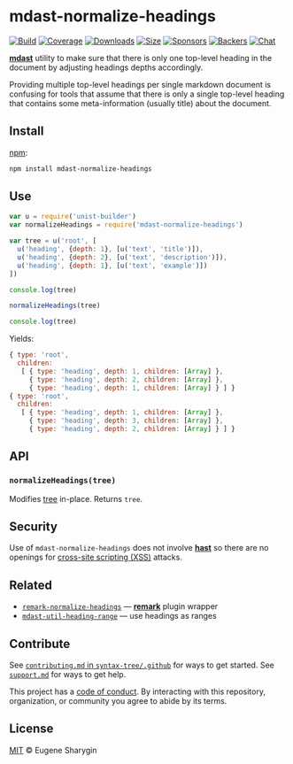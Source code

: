 # mdast-normalize-headings

[![Build][build-badge]][build]
[![Coverage][coverage-badge]][coverage]
[![Downloads][downloads-badge]][downloads]
[![Size][size-badge]][size]
[![Sponsors][sponsors-badge]][collective]
[![Backers][backers-badge]][collective]
[![Chat][chat-badge]][chat]

[**mdast**][mdast] utility to make sure that there is only one top-level heading
in the document by adjusting headings depths accordingly.

Providing multiple top-level headings per single markdown document is confusing
for tools that assume that there is only a single top-level heading that
contains some meta-information (usually title) about the document.

## Install

[npm][]:

```sh
npm install mdast-normalize-headings
```

## Use

```js
var u = require('unist-builder')
var normalizeHeadings = require('mdast-normalize-headings')

var tree = u('root', [
  u('heading', {depth: 1}, [u('text', 'title')]),
  u('heading', {depth: 2}, [u('text', 'description')]),
  u('heading', {depth: 1}, [u('text', 'example')])
])

console.log(tree)

normalizeHeadings(tree)

console.log(tree)
```

Yields:

```js
{ type: 'root',
  children:
   [ { type: 'heading', depth: 1, children: [Array] },
     { type: 'heading', depth: 2, children: [Array] },
     { type: 'heading', depth: 1, children: [Array] } ] }
{ type: 'root',
  children:
   [ { type: 'heading', depth: 1, children: [Array] },
     { type: 'heading', depth: 3, children: [Array] },
     { type: 'heading', depth: 2, children: [Array] } ] }
```

## API

### `normalizeHeadings(tree)`

Modifies [tree][] in-place.
Returns `tree`.

## Security

Use of `mdast-normalize-headings` does not involve [**hast**][hast] so there are
no openings for [cross-site scripting (XSS)][xss] attacks.

## Related

*   [`remark-normalize-headings`][normalize-headings]
    — [**remark**][remark] plugin wrapper
*   [`mdast-util-heading-range`](https://github.com/syntax-tree/mdast-util-heading-range)
    — use headings as ranges

## Contribute

See [`contributing.md` in `syntax-tree/.github`][contributing] for ways to get
started.
See [`support.md`][support] for ways to get help.

This project has a [code of conduct][coc].
By interacting with this repository, organization, or community you agree to
abide by its terms.

## License

[MIT][license] © Eugene Sharygin

<!-- Definitions -->

[build-badge]: https://img.shields.io/travis/syntax-tree/mdast-normalize-headings.svg

[build]: https://travis-ci.org/syntax-tree/mdast-normalize-headings

[coverage-badge]: https://img.shields.io/codecov/c/github/syntax-tree/mdast-normalize-headings.svg

[coverage]: https://codecov.io/github/syntax-tree/mdast-normalize-headings

[downloads-badge]: https://img.shields.io/npm/dm/mdast-normalize-headings.svg

[downloads]: https://www.npmjs.com/package/mdast-normalize-headings

[size-badge]: https://img.shields.io/bundlephobia/minzip/mdast-normalize-headings.svg

[size]: https://bundlephobia.com/result?p=mdast-normalize-headings

[sponsors-badge]: https://opencollective.com/unified/sponsors/badge.svg

[backers-badge]: https://opencollective.com/unified/backers/badge.svg

[collective]: https://opencollective.com/unified

[chat-badge]: https://img.shields.io/badge/chat-spectrum-7b16ff.svg

[chat]: https://spectrum.chat/unified/syntax-tree

[npm]: https://docs.npmjs.com/cli/install

[license]: license

[contributing]: https://github.com/syntax-tree/.github/blob/HEAD/contributing.md

[support]: https://github.com/syntax-tree/.github/blob/HEAD/support.md

[coc]: https://github.com/syntax-tree/.github/blob/HEAD/code-of-conduct.md

[mdast]: https://github.com/syntax-tree/mdast

[remark]: https://github.com/remarkjs/remark

[normalize-headings]: https://github.com/remarkjs/remark-normalize-headings

[tree]: https://github.com/syntax-tree/unist#tree

[xss]: https://en.wikipedia.org/wiki/Cross-site_scripting

[hast]: https://github.com/syntax-tree/hast
